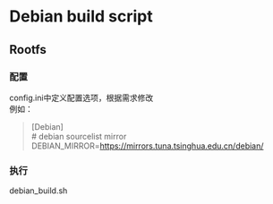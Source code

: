 # Debian build script

## Rootfs
### 配置
config.ini中定义配置选项，根据需求修改  
例如：  
>[Debian]  
>\# debian sourcelist mirror  
>DEBIAN_MIRROR=https://mirrors.tuna.tsinghua.edu.cn/debian/  

### 执行
debian_build.sh 